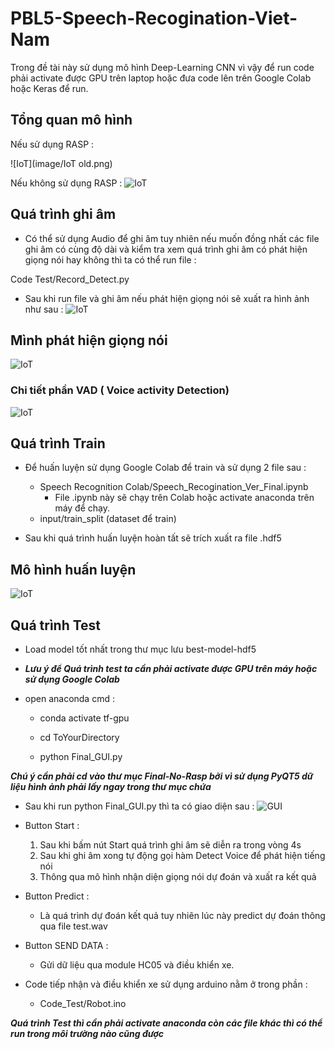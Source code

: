 # PBL5-Speech-Recogination-Viet-Nam

Trong đề tài này sử dụng mô hình Deep-Learning CNN vì vậy để run code phải activate được GPU trên laptop hoặc đưa code lên
trên Google Colab hoặc Keras để run.

## Tổng quan mô hình
Nếu sử dụng RASP :

![IoT](image/IoT old.png)

Nếu không sử dụng RASP :
![IoT](image/IoT.png)
## Quá trình ghi âm
- Có thể sử dụng Audio để ghi âm tuy nhiên nếu muốn đồng nhất các file ghi âm có cùng độ dài 
  và kiểm tra xem quá trình ghi âm có phát hiện giọng nói hay không thì ta có thể run file :
  
Code Test/Record_Detect.py

- Sau khi run file và ghi âm nếu phát hiện giọng nói sẽ xuất ra hình ảnh như sau : 
![IoT](image/Voice_detect_python.png)
## Mình phát hiện giọng nói 
![IoT](image/Voice_Detection_2.png)

### Chi tiết phần VAD ( Voice activity Detection)
![IoT](image/Voice_Detection_Detail.png)

## Quá trình Train

- Để huấn luyện sử dụng Google Colab để train và sử dụng 2 file sau : 
  + Speech Recognition Colab/Speech_Recogination_Ver_Final.ipynb
      + File .ipynb này sẽ chạy trên Colab hoặc activate anaconda trên máy để chạy.
  + input/train_split (dataset để train)
  
- Sau khi quá trình huấn luyện hoàn tất sẽ trích xuất ra file .hdf5
## Mô hình huấn luyện 
![IoT](image/Model_Building.png)

## Quá trình Test

- Load model tốt nhất trong thư mục lưu best-model-hdf5
  
- ***Lưu ý để Quá trình test ta cần phải activate được GPU trên máy hoặc sử dụng Google Colab***

- open anaconda cmd :

  - conda activate tf-gpu

  - cd ToYourDirectory
  
  - python Final_GUI.py

***Chú ý cần phải cd vào thư mục Final-No-Rasp bởi vì sử dụng PyQT5 dữ liệu hình ảnh phải lấy ngay trong thư mục chứa***

- Sau khi run python Final_GUI.py thì ta có giao diện sau : 
![GUI](image/GUI.png)
  
- Button Start : 
  1. Sau khi bấm nút Start quá trình ghi âm sẽ diễn ra trong vòng 4s
  2. Sau khi ghi âm xong tự động gọi hàm Detect Voice để phát hiện tiếng nói
  3. Thông qua mô hình nhận diện giọng nói dự đoán và xuất ra kết quả
  
- Button Predict : 
  + Là quá trình dự đoán kết quả tuy nhiên lúc này predict dự đoán thông qua file test.wav
  
- Button SEND DATA : 
  + Gửi dữ liệu qua module HC05 và điều khiển xe.
  
- Code tiếp nhận và điều khiển xe sử dụng arduino nằm ở trong phần : 
  + Code_Test/Robot.ino
  
***Quá trình Test thì cần phải activate anaconda còn các file khác thì có thể run trong môi trường nào cũng được***

